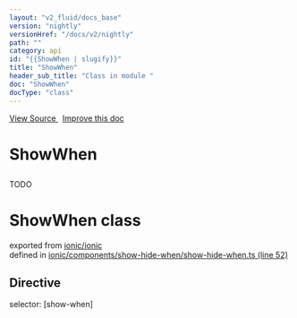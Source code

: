 ```yaml
---
layout: "v2_fluid/docs_base"
version: "nightly"
versionHref: "/docs/v2/nightly"
path: ""
category: api
id: "{{ShowWhen | slugify}}"
title: "ShowWhen"
header_sub_title: "Class in module "
doc: "ShowWhen"
docType: "class"
---
```




<div class="improve-docs">
  <a href='http://github.com/driftyco/ionic2/tree/master/ionic/components/show-hide-when/show-hide-when.ts#L51'>
    View Source
  </a>
  &nbsp;
  <a href='http://github.com/driftyco/ionic2/edit/master/ionic/components/show-hide-when/show-hide-when.ts#L51'>
    Improve this doc
  </a>
</div>




<h1 class="api-title">

  ShowWhen



</h1>





<p>TODO</p>





<h1 class="class export">ShowWhen <span class="type">class</span></h1>
<p class="module">exported from <a href='undefined'>ionic/ionic</a><br/>
defined in <a href="https://github.com/driftyco/ionic2/tree/master/ionic/components/show-hide-when/show-hide-when.ts#L52-L80">ionic/components/show-hide-when/show-hide-when.ts (line 52)</a>
</p>
<h2>Directive</h2>
  <span>selector: [show-when]</span>





